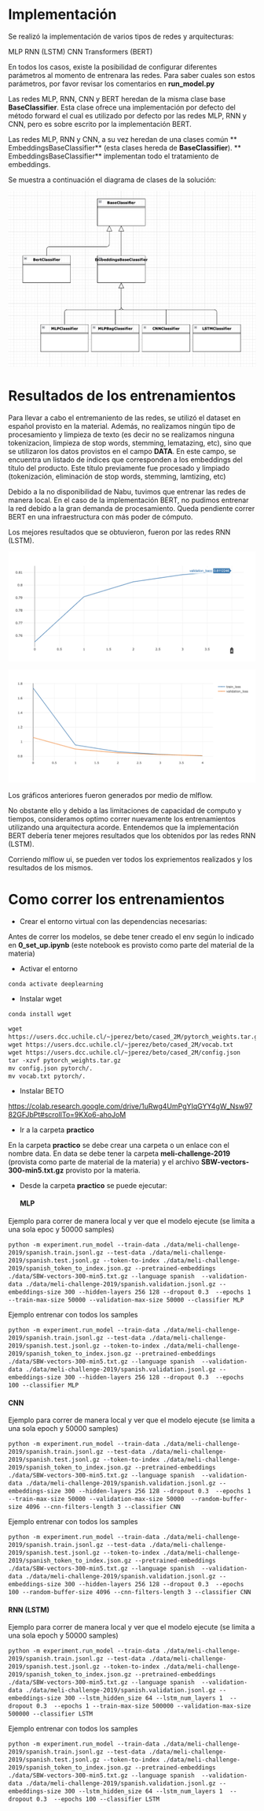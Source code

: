 

# Implementación

Se realizó la implementación de varios tipos de redes y arquitecturas:


MLP
RNN (LSTM)
CNN
Transformers (BERT)


En todos los casos, existe la posibilidad de configurar diferentes parámetros al momento de entrenara las redes. Para saber cuales son estos parámetros, por favor revisar los comentarios en **run_model.py**

Las redes MLP, RNN, CNN y BERT  heredan de la misma clase base **BaseClassifier**.  Esta clase ofrece una implementación por defecto del método forward el cual es utilizado por defecto por las redes MLP, RNN y CNN, pero es sobre escrito por la implementación BERT.

Las redes MLP, RNN y CNN, a su vez heredan de una clases común ** EmbeddingsBaseClassifier** (esta clases hereda de **BaseClassifier**). ** EmbeddingsBaseClassifier** implementan todo el tratamiento de embeddings.

Se muestra a continuación el diagrama de clases de la solución:

![](images/img_01.png)

# Resultados de los entrenamientos


Para llevar a cabo el entremaniento de las redes, se utilizó el dataset en español provisto en la material. Además, no realizamos ningún tipo de procesamiento y limpieza de texto (es decir no se realizamos ninguna tokenizacion, limpieza de stop words, stemming, lematazing, etc), sino que se utilizaron los datos provistos en el campo **DATA**. En este campo, se encuentra un listado de índices que corresponden a los embeddings del título del producto. Este título previamente fue procesado y limpiado (tokenización, eliminación de stop words, stemming, lamtizing, etc)


Debido a la no disponibilidad de Nabu, tuvimos que entrenar las redes de manera local. En el caso de la implementación BERT, no pudimos entrenar la red debido a la gran demanda de procesamiento. Queda pendiente correr BERT en una infraestructura con más poder de cómputo.


Los mejores resultados que se obtuvieron, fueron por las redes RNN (LSTM).

![](images/bacc.png)


![](images/loss.png)

Los gráficos anteriores fueron generados por medio de mlflow.

No obstante ello y debido a las limitaciones de capacidad de computo y tiempos, consideramos optimo correr nuevamente los entrenamientos utilizando una arquitectura acorde. Entendemos que la implementación BERT debería tener mejores resultados que los obtenidos por las redes RNN (LSTM).

Corriendo mlflow ui, se pueden ver todos los expriementos realizados y los resultados de los mismos.


# Como correr los entrenamientos

- Crear el entorno virtual con las dependencias necesarias:

Antes de correr los modelos, se debe tener creado el env según lo indicado en **0_set_up.ipynb** (este notebook es provisto como parte del material de la materia)

- Activar el entorno

```
conda activate deeplearning
```

- Instalar wget

```
conda install wget
```

```
wget https://users.dcc.uchile.cl/~jperez/beto/cased_2M/pytorch_weights.tar.gz
wget https://users.dcc.uchile.cl/~jperez/beto/cased_2M/vocab.txt
wget https://users.dcc.uchile.cl/~jperez/beto/cased_2M/config.json
tar -xzvf pytorch_weights.tar.gz
mv config.json pytorch/.
mv vocab.txt pytorch/.
```

- Instalar BETO

https://colab.research.google.com/drive/1uRwg4UmPgYIqGYY4gW_Nsw9782GFJbPt#scrollTo=9KXo6-ahoJoM


- Ir a la carpeta **practico**

En la carpeta **practico** se debe crear una carpeta o un enlace con el nombre data. En data se debe tener la carpeta **meli-challenge-2019** (provista como parte de material de la materia) y el archivo **SBW-vectors-300-min5.txt.gz** provisto por la materia.

- Desde la carpeta **practico** se puede ejecutar:

   #### MLP

Ejemplo para correr de manera local y ver que el modelo ejecute (se limita a una sola epoc y 50000 samples)


```
python -m experiment.run_model --train-data ./data/meli-challenge-2019/spanish.train.jsonl.gz --test-data ./data/meli-challenge-2019/spanish.test.jsonl.gz --token-to-index ./data/meli-challenge-2019/spanish_token_to_index.json.gz --pretrained-embeddings ./data/SBW-vectors-300-min5.txt.gz --language spanish  --validation-data ./data/meli-challenge-2019/spanish.validation.jsonl.gz --embeddings-size 300 --hidden-layers 256 128 --dropout 0.3  --epochs 1 --train-max-size 50000 --validation-max-size 50000 --classifier MLP
```

Ejemplo entrenar con todos los samples

  ```
  python -m experiment.run_model --train-data ./data/meli-challenge-2019/spanish.train.jsonl.gz --test-data ./data/meli-challenge-2019/spanish.test.jsonl.gz --token-to-index ./data/meli-challenge-2019/spanish_token_to_index.json.gz --pretrained-embeddings ./data/SBW-vectors-300-min5.txt.gz --language spanish  --validation-data ./data/meli-challenge-2019/spanish.validation.jsonl.gz --embeddings-size 300 --hidden-layers 256 128 --dropout 0.3  --epochs 100 --classifier MLP
  ```

#### CNN


Ejemplo para correr de manera local y ver que el modelo ejecute (se limita a una sola epoch y 50000 samples)  

```
python -m experiment.run_model --train-data ./data/meli-challenge-2019/spanish.train.jsonl.gz --test-data ./data/meli-challenge-2019/spanish.test.jsonl.gz --token-to-index ./data/meli-challenge-2019/spanish_token_to_index.json.gz --pretrained-embeddings ./data/SBW-vectors-300-min5.txt.gz --language spanish  --validation-data ./data/meli-challenge-2019/spanish.validation.jsonl.gz --embeddings-size 300 --hidden-layers 256 128 --dropout 0.3  --epochs 1 --train-max-size 50000 --validation-max-size 50000  --random-buffer-size 4096 --cnn-filters-length 3 --classifier CNN
```

Ejemplo entrenar con todos los samples

```
python -m experiment.run_model --train-data ./data/meli-challenge-2019/spanish.train.jsonl.gz --test-data ./data/meli-challenge-2019/spanish.test.jsonl.gz --token-to-index ./data/meli-challenge-2019/spanish_token_to_index.json.gz --pretrained-embeddings ./data/SBW-vectors-300-min5.txt.gz --language spanish  --validation-data ./data/meli-challenge-2019/spanish.validation.jsonl.gz --embeddings-size 300 --hidden-layers 256 128 --dropout 0.3  --epochs 100 --random-buffer-size 4096 --cnn-filters-length 3 --classifier CNN
```

   #### RNN (LSTM)

Ejemplo para correr de manera local y ver que el modelo ejecute (se limita a una sola epoch y 50000 samples)  

```
python -m experiment.run_model --train-data ./data/meli-challenge-2019/spanish.train.jsonl.gz --test-data ./data/meli-challenge-2019/spanish.test.jsonl.gz --token-to-index ./data/meli-challenge-2019/spanish_token_to_index.json.gz --pretrained-embeddings ./data/SBW-vectors-300-min5.txt.gz --language spanish  --validation-data ./data/meli-challenge-2019/spanish.validation.jsonl.gz --embeddings-size 300 --lstm_hidden_size 64 --lstm_num_layers 1  --dropout 0.3  --epochs 1 --train-max-size 500000 --validation-max-size 500000 --classifier LSTM
```

Ejemplo entrenar con todos los samples

```
python -m experiment.run_model --train-data ./data/meli-challenge-2019/spanish.train.jsonl.gz --test-data ./data/meli-challenge-2019/spanish.test.jsonl.gz --token-to-index ./data/meli-challenge-2019/spanish_token_to_index.json.gz --pretrained-embeddings ./data/SBW-vectors-300-min5.txt.gz --language spanish  --validation-data ./data/meli-challenge-2019/spanish.validation.jsonl.gz --embeddings-size 300 --lstm_hidden_size 64 --lstm_num_layers 1  --dropout 0.3  --epochs 100 --classifier LSTM
```
